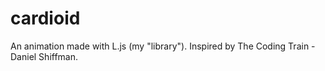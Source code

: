 # cardioid
An animation made with L.js (my "library"). Inspired by The Coding Train - Daniel Shiffman.
